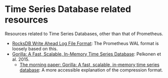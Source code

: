 # Time Series Database related resources

Resources related to Time Series Databases, other than that of Prometheus.

- [RocksDB Write Ahead Log File Format](https://github.com/facebook/rocksdb/wiki/Write-Ahead-Log-File-Format): The
  Prometheus WAL format is loosely based on this.
- [Gorilla: A Fast, Scalable, In-Memory Time Series Database](http://www.vldb.org/pvldb/vol8/p1816-teller.pdf):  Pelkonen et al. 2015.
    - [The morning paper: Gorilla: A fast, scalable, in-memory time series
      database](https://blog.acolyer.org/2016/05/03/gorilla-a-fast-scalable-in-memory-time-series-database/): A more
      accessible explanation of the compression format.
